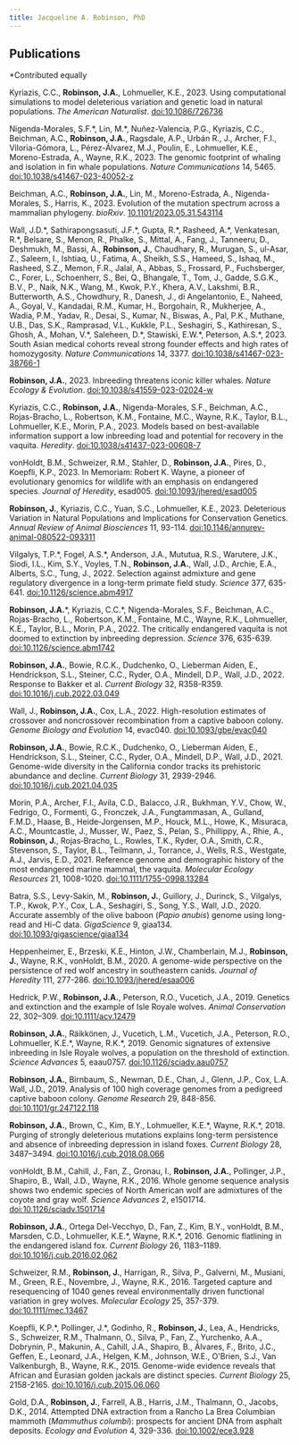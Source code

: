 ```yaml
---
title: Jacqueline A. Robinson, PhD
---
```


## Publications
\*Contributed equally

Kyriazis, C.C., **Robinson, J.A.**, Lohmueller, K.E., 2023. Using computational simulations to model deleterious variation and genetic load in natural populations. *The American Naturalist*. [doi:10.1086/726736](https://doi.org/10.1086/726736)

Nigenda-Morales, S.F.\*, Lin, M.\*, Nuñez-Valencia, P.G., Kyriazis, C.C., Beichman, A.C., **Robinson, J.A.**, Ragsdale, A.P., Urbán R., J., Archer, F.I., Viloria-Gómora, L., Pérez-Álvarez, M.J., Poulin, E., Lohmueller, K.E., Moreno-Estrada, A., Wayne, R.K., 2023. The genomic footprint of whaling and isolation in fin whale populations. *Nature Communications* 14, 5465. [doi:10.1038/s41467-023-40052-z](https://doi.org/10.1038/s41467-023-40052-z)

Beichman, A.C., **Robinson, J.A.**, Lin, M., Moreno-Estrada, A., Nigenda-Morales, S., Harris, K., 2023. Evolution of the mutation spectrum across a mammalian phylogeny. *bioRxiv*. [10.1101/2023.05.31.543114](https://doi.org/10.1101/2023.05.31.543114)

Wall, J.D.\*, Sathirapongsasuti, J.F.\*, Gupta, R.\*, Rasheed, A.\*, Venkatesan, R.\*, Belsare, S., Menon, R., Phalke, S., Mittal, A., Fang, J., Tanneeru, D., Deshmukh, M., Bassi, A., **Robinson, J.**, Chaudhary, R., Murugan, S., ul-Asar, Z., Saleem, I., Ishtiaq, U., Fatima, A., Sheikh, S.S., Hameed, S., Ishaq, M., Rasheed, S.Z., Memon, F.R., Jalal, A., Abbas, S., Frossard, P., Fuchsberger, C., Forer, L., Schoenherr, S., Bei, Q., Bhangale, T., Tom, J., Gadde, S.G.K., B.V., P., Naik, N.K., Wang, M., Kwok, P.Y., Khera, A.V., Lakshmi, B.R., Butterworth, A.S., Chowdhury, R., Danesh, J., di Angelantonio, E., Naheed, A., Goyal, V., Kandadai, R.M., Kumar, H., Borgohain, R., Mukherjee, A., Wadia, P.M., Yadav, R., Desai, S., Kumar, N., Biswas, A., Pal, P.K., Muthane, U.B., Das, S.K., Ramprasad, V.L., Kukkle, P.L., Seshagiri, S., Kathiresan, S., Ghosh, A., Mohan, V.\*, Saleheen, D.\*, Stawiski, E.W.\*, Peterson, A.S.\*, 2023. South Asian medical cohorts reveal strong founder effects and high rates of homozygosity. *Nature Communications* 14, 3377. [doi:10.1038/s41467-023-38766-1](https://doi.org/10.1038/s41467-023-38766-1)

**Robinson, J.A.**, 2023. Inbreeding threatens iconic killer whales. *Nature Ecology & Evolution*. [doi:10.1038/s41559-023-02024-w](https://doi.org/10.1038/s41559-023-02024-w)

Kyriazis, C.C., **Robinson, J.A.**, Nigenda-Morales, S.F., Beichman, A.C., Rojas-Bracho, L., Robertson, K.M., Fontaine, M.C., Wayne, R.K., Taylor, B.L., Lohmueller, K.E., Morin, P.A., 2023. Models based on best-available information support a low inbreeding load and potential for recovery in the vaquita. *Heredity*. [doi:10.1038/s41437-023-00608-7](https://doi.org/10.1038/s41437-023-00608-7)

vonHoldt, B.M., Schweizer, R.M., Stahler, D., **Robinson, J.A.**, Pires, D., Koepfli, K.P., 2023. In Memoriam: Robert K. Wayne, a pioneer of evolutionary genomics for wildlife with an emphasis on endangered species. *Journal of Heredity*, esad005. [doi:10.1093/jhered/esad005](https://doi.org/10.1093/jhered/esad005)

**Robinson, J.**, Kyriazis, C.C., Yuan, S.C., Lohmueller, K.E., 2023. Deleterious Variation in Natural Populations and Implications for Conservation Genetics. *Annual Review of Animal Biosciences* 11, 93-114. [doi:10.1146/annurev-animal-080522-093311](https://doi.org/10.1146/annurev-animal-080522-093311)

Vilgalys, T.P.\*, Fogel, A.S.\*, Anderson, J.A., Mututua, R.S., Warutere, J.K., Siodi, I.L., Kim, S.Y., Voyles, T.N., **Robinson, J.A.**, Wall, J.D., Archie, E.A., Alberts, S.C., Tung, J., 2022. Selection against admixture and gene regulatory divergence in a long-term primate field study. *Science* 377, 635-641. [doi:10.1126/science.abm4917](https://doi.org/10.1126/science.abm4917)

**Robinson, J.A.**\*, Kyriazis, C.C.\*, Nigenda-Morales, S.F., Beichman, A.C., Rojas-Bracho, L., Robertson, K.M., Fontaine, M.C., Wayne, R.K., Lohmueller, K.E., Taylor, B.L., Morin, P.A., 2022. The critically endangered vaquita is not doomed to extinction by inbreeding depression. *Science* 376, 635-639. [doi:10.1126/science.abm1742](https://www.science.org/stoken/author-tokens/ST-482/full)

**Robinson, J.A.**, Bowie, R.C.K., Dudchenko, O., Lieberman Aiden, E., Hendrickson, S.L., Steiner, C.C., Ryder, O.A., Mindell, D.P., Wall, J.D., 2022. Response to Bakker et al. *Current Biology* 32, R358-R359. [doi:10.1016/j.cub.2022.03.049](https://doi.org/10.1016/j.cub.2022.03.049)

Wall, J., **Robinson, J.A.**, Cox, L.A., 2022. High-resolution estimates of crossover and noncrossover recombination from a captive baboon colony. *Genome Biology and Evolution* 14, evac040. [doi:10.1093/gbe/evac040](https://doi.org/10.1093/gbe/evac040)

**Robinson, J.A.**, Bowie, R.C.K., Dudchenko, O., Lieberman Aiden, E., Hendrickson, S.L., Steiner, C.C., Ryder, O.A., Mindell, D.P., Wall, J.D., 2021. Genome-wide diversity in the California condor tracks its prehistoric abundance and decline. *Current Biology* 31, 2939-2946. [doi:10.1016/j.cub.2021.04.035](https://doi.org/10.1016/j.cub.2021.04.035)

Morin, P.A., Archer, F.I., Avila, C.D., Balacco, J.R., Bukhman, Y.V., Chow, W., Fedrigo, O., Formenti, G., Fronczek, J.A., Fungtammasan, A., Gulland, F.M.D., Haase, B., Heide‐Jorgensen, M.P., Houck, M.L., Howe, K., Misuraca, A.C., Mountcastle, J., Musser, W., Paez, S., Pelan, S., Phillippy, A., Rhie, A., **Robinson, J.**, Rojas‐Bracho, L., Rowles, T.K., Ryder, O.A., Smith, C.R., Stevenson, S., Taylor, B.L., Teilmann, J., Torrance, J., Wells, R.S., Westgate, A.J., Jarvis, E.D., 2021. Reference genome and demographic history of the most endangered marine mammal, the vaquita. *Molecular Ecology Resources* 21, 1008-1020. [doi:10.1111/1755-0998.13284](https://doi.org/10.1111/1755-0998.13284)

Batra, S.S., Levy-Sakin, M., **Robinson, J.**, Guillory, J., Durinck, S., Vilgalys, T.P., Kwok, P.Y., Cox, L.A., Seshagiri, S., Song, Y.S., Wall, J.D., 2020. Accurate assembly of the olive baboon (*Papio anubis*) genome using long-read and Hi-C data. *GigaScience* 9, giaa134. [doi:10.1093/gigascience/giaa134](https://doi.org/10.1093/gigascience/giaa134)

Heppenheimer, E., Brzeski, K.E., Hinton, J.W., Chamberlain, M.J., **Robinson, J.**, Wayne, R.K., vonHoldt, B.M., 2020. A genome-wide perspective on the persistence of red wolf ancestry in southeastern canids. *Journal of Heredity* 111, 277-286. [doi:10.1093/jhered/esaa006](https://doi.org/10.1093/jhered/esaa006)

Hedrick, P.W., **Robinson, J.A.**, Peterson, R.O., Vucetich, J.A., 2019. Genetics and extinction and the example of Isle Royale wolves. *Animal Conservation* 22, 302–309. [doi:10.1111/acv.12479](https://doi.org/10.1111/acv.12479)

**Robinson, J.A.**, Räikkönen, J., Vucetich, L.M., Vucetich, J.A., Peterson, R.O., Lohmueller, K.E.\*, Wayne, R.K.\*, 2019. Genomic signatures of extensive inbreeding in Isle Royale wolves, a population on the threshold of extinction. *Science Advances* 5, eaau0757. [doi:10.1126/sciadv.aau0757](https://doi.org/10.1126/sciadv.aau0757)

**Robinson, J.A.**, Birnbaum, S., Newman, D.E., Chan, J., Glenn, J.P., Cox, L.A. Wall, J.D., 2019. Analysis of 100 high coverage genomes from a pedigreed captive baboon colony. *Genome Research* 29, 848-856. [doi:10.1101/gr.247122.118](https://doi.org/10.1101/gr.247122.118)

**Robinson, J.A.**, Brown, C., Kim, B.Y., Lohmueller, K.E.\*, Wayne, R.K.\*, 2018. Purging of strongly deleterious mutations explains long-term persistence and absence of inbreeding depression in island foxes. *Current Biology* 28, 3487–3494. [doi:10.1016/j.cub.2018.08.066](https://doi.org/10.1016/j.cub.2018.08.066)

vonHoldt, B.M., Cahill, J., Fan, Z., Gronau, I., **Robinson, J.A.**, Pollinger, J.P., Shapiro, B., Wall, J.D., Wayne, R.K., 2016. Whole genome sequence analysis shows two endemic species of North American wolf are admixtures of the coyote and gray wolf. *Science Advances* 2, e1501714. [doi:10.1126/sciadv.1501714](https://doi.org/10.1126/sciadv.1501714)

**Robinson, J.A.**, Ortega Del-Vecchyo, D., Fan, Z., Kim, B.Y., vonHoldt, B.M., Marsden, C.D., Lohmueller, K.E.\*, Wayne, R.K.\*, 2016. Genomic flatlining in the endangered island fox. *Current Biology* 26, 1183–1189. [doi:10.1016/j.cub.2016.02.062](https://doi.org/10.1016/j.cub.2016.02.062)

Schweizer, R.M., **Robinson, J.**, Harrigan, R., Silva, P., Galverni, M., Musiani, M., Green, R.E., Novembre, J., Wayne, R.K., 2016. Targeted capture and resequencing of 1040 genes reveal environmentally driven functional variation in grey wolves. *Molecular Ecology* 25, 357-379. [doi:10.1111/mec.13467](https://doi.org/10.1111/mec.13467)

Koepfli, K.P.\*, Pollinger, J.\*, Godinho, R., **Robinson, J.**, Lea, A., Hendricks, S., Schweizer, R.M., Thalmann, O., Silva, P., Fan, Z., Yurchenko, A.A., Dobrynin, P., Makunin, A., Cahill, J.A., Shapiro, B., Álvares, F., Brito, J.C., Geffen, E., Leonard, J.A., Helgen, K.M., Johnson, W.E., O'Brien, S.J., Van Valkenburgh, B., Wayne, R.K., 2015. Genome-wide evidence reveals that African and Eurasian golden jackals are distinct species. *Current Biology* 25, 2158-2165. [doi:10.1016/j.cub.2015.06.060](https://doi.org/10.1016/j.cub.2015.06.060)

Gold, D.A., **Robinson, J.**, Farrell, A.B., Harris, J.M., Thalmann, O., Jacobs, D.K., 2014. Attempted DNA extraction from a Rancho La Brea Columbian mammoth (*Mammuthus columbi*): prospects for ancient DNA from asphalt deposits. *Ecology and Evolution* 4, 329-336. [doi:10.1002/ece3.928](https://doi.org/10.1002/ece3.928)
 
